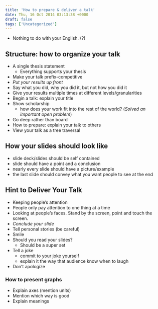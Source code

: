 ```yaml
---
title: 'How to prepare & deliver a talk'
date: Thu, 16 Oct 2014 03:13:38 +0000
draft: false
tags: ['Uncategorized']
---
```


*   Nothing to do with your English. (?)

Structure: how to organize your talk
------------------------------------

*   A single thesis statement
    *   Everything supports your thesis
*   Make your talk prefix-competitive
*   _Put your results up front_
*   Say what you did, why you did it, but not how you did it
*   Give your results multiple times at different levels/granularities
*   Begin a talk: explain your title
*   Show scholarship
    *   how does your work fit into the rest of the world? (_Solved an important open problem_)
*   Go deep rather than board
*   How to prepare: explain your talk to others
*   View your talk as a tree traversal

How your slides should look like
--------------------------------

*   slide deck/slides should be self contained
*   slide should have a point and a conclusion
*   nearly every slide should have a picture/example
*   the last slide should convey what you want people to see at the end

Hint to Deliver Your Talk
-------------------------

*   Keeping people’s attention
*   People only pay attention to one thing at a time
*   Looking at people’s faces. Stand by the screen, point and touch the screen.
*   _Conclude your slide_
*   Tell personal stories (be careful)
*   Smile
*   Should you read your slides?
    *   Should be a super set
*   Tell a joke
    *   commit to your joke yourself
    *   explain it the way that audience know when to laugh
*   Don’t apologize

### How to present graphs

*   Explain axes (mention units)
*   Mention which way is good
*   Explain meanings
